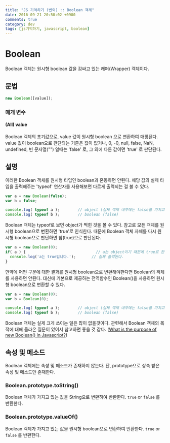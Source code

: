 ```yaml
---
title: "JS 기억하기 (번외) :: Boolean 객체"
date: 2016-09-21 20:50:02 +0900
comments: true
category: dev
tags: [js기억하기, javascript, boolean]
---
```


# Boolean
Boolean 객체는 원시형 boolean 값을 감싸고 있는 래퍼(Wrapper) 객체이다.

## 문법
```js
new Boolean([value]);
```

### 매개 변수
#### (All) value
Boolean 객체의 초기값으로, value 값이 원시형 boolean 으로 변환하여 매핑된다.
value 값이 boolean으로 판단되는 기준은
값이 없거나, 0, -0, null, false, NaN, undefined, 빈 문자열("") 일때는 'false' 로,
그 외에 다른 값이면 'true' 로 판단된다.

## 설명
이러한 Boolean 객체를 원시형 타입인 boolean과 혼동하면 안된다.
해당 값의 실제 타입을 출력해주는 'typeof' 연산자를 사용해보면 다르게 출력되는 걸 볼 수 있다.

```js
var a = new Boolean(false);
var b = false;

console.log( typeof a );		// object (실제 객체 내부에는 false를 가지고 있다.)
console.log( typeof b );		// boolean (false)
```

Boolean 객체는 typeof로 보면 object가 찍힌 것을 볼 수 있다.
참고로 모든 객체를 원시형 boolean으로 변환하면 'true'로 인식한다.
때문에 Boolean 객체 자체를 다시 원시형 boolean으로 판단하면 참(true)으로 판단된다.

```js
var a = new Boolean(0);
if( a ) {								// a는 object이기 때문에 true로 판단된다.
  console.log('a는 true입니다.');		// 실제 출력된다.
}
```

만약에 어떤 구문에 대한 결과를 원시형 boolean으로 변환해야한다면 Boolean의 객체를 사용하면 안된다.
대신에 기본으로 제공하는 전역함수인 Boolean()을 사용하면 원시형 boolean으로 변환할 수 있다.

```js
var a = new Boolean(0);
var b = Boolean(0);

console.log( typeof a );		// object (실제 객체 내부에는 false를 가지고 있다.)
console.log( typeof b );		// boolean (false)
```

Boolean 객체는 실제 크게 쓰이는 일은 많이 없을것이다.
관련해서 Boolean 객체의 목적에 대해 올라온 질문이 있어서 참고하면 좋을 것 같다.
([What is the purpose of new Boolean() in Javascript?](http://stackoverflow.com/questions/856324/what-is-the-purpose-of-new-boolean-in-javascript))

## 속성 및 메소드
Boolean 객체에는 속성 및 메소드가 존재하지 않는다.
단, prototype으로 상속 받은 속성 및 메소드만 존재한다.

### Boolean.prototype.toString()
Boolean 객체가 가지고 있는 값을 String으로 변환하여 반환한다.
`true` or `false` 를 반환한다.

### Boolean.prototype.valueOf()
Boolean 객체가 가지고 있는 값을 원시형 boolean으로 변환하여 반환한다.
`true` or `false` 를 반환한다.
